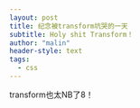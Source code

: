 ```yaml
---
layout: post
title: 纪念被transform坑哭的一天
subtitle: Holy shit Transform！
author: "malin"
header-style: text
tags:
  - css
---
```


transform也太NB了8！